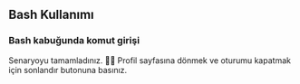## **Bash Kullanımı**

### **Bash kabuğunda komut girişi**


Senaryoyu tamamladınız. 👏🏻
Profil sayfasına dönmek ve oturumu kapatmak için sonlandır butonuna basınız.  
